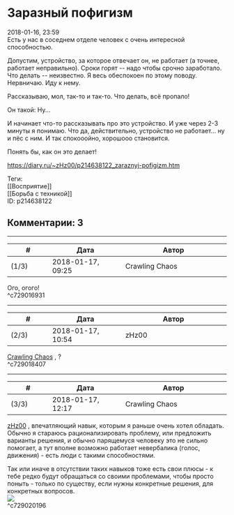 Заразный пофигизм
=================

  
2018-01-16, 23:59  
 Есть у нас в соседнем отделе человек с очень интересной способностью.   
   
 Допустим, устройство, за которое отвечает он, не работает (а точнее, работает неправильно). Сроки горят -- надо чтобы срочно заработало. Что делать -- неизвестно. Я весь обеспокоен по этому поводу. Нервничаю. Иду к нему.   
   
 Рассказываю, мол, так-то и так-то. Что делать, всё пропало!   
   
 Он такой: Ну...   
   
 И начинает что-то рассказывать про это устройство. И уже через 2-3 минуты я понимаю. Что да, действительно, устройство не работает... ну и пёс с ним. И так спокооойно, хорошооо становится.   
   
 Понять бы, как он это делает!   
  
<https://diary.ru/~zHz00/p214638122_zaraznyj-pofigizm.htm>  
  
Теги:  
[[Восприятие]]  
[[Борьба с техникой]]  
ID: p214638122  


Комментарии: 3
--------------

  


---



|         #         |              Дата              |                     Автор                     |           ID           |
| --- | --- | --- | --- |
| (1/3) | 2018-01-17, 09:25 | Crawling Chaos | c729016931 |

  
 Ого, огого!   
 ^c729016931

---



|         #         |              Дата              |                     Автор                     |           ID           |
| --- | --- | --- | --- |
| (2/3) | 2018-01-17, 10:54 | zHz00 | c729018407 |

  
  [Crawling Chaos](http://degozaru.diary.ru "de gozaru")  , ?   
 ^c729018407

---



|         #         |              Дата              |                     Автор                     |           ID           |
| --- | --- | --- | --- |
| (3/3) | 2018-01-17, 12:17 | Crawling Chaos | c729020196 |

  
  [zHz00](https://zHz00.diary.ru "Untitled")  , впечатляющий навык, которым я раньше очень хотел обладать. Обычно я стараюсь рационализировать проблему, или предложить варианты решения, и обычно парящемуся человеку это не сильно помогает, а тут вполне возможно работает невербалика (голос, движения) - есть люди с такими способностями.   
   
 Так или иначе в отсутствии таких навыков тоже есть свои плюсы - к тебе редко будут обращаться со своими проблемами, чтобы просто поныть - только по существу, если нужны конкретные решения, для конкретных вопросов.   
 ![](http://static.diary.ru/userdir/3/0/6/1/3061198/85476113.png)   
 ^c729020196